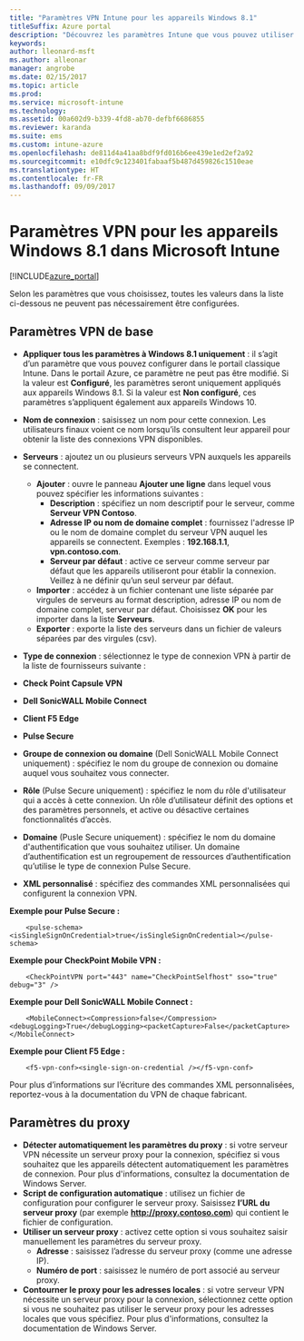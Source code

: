 ```yaml
---
title: "Paramètres VPN Intune pour les appareils Windows 8.1"
titleSuffix: Azure portal
description: "Découvrez les paramètres Intune que vous pouvez utiliser pour configurer des connexions VPN sur les appareils Windows 8.1."
keywords: 
author: lleonard-msft
ms.author: alleonar
manager: angrobe
ms.date: 02/15/2017
ms.topic: article
ms.prod: 
ms.service: microsoft-intune
ms.technology: 
ms.assetid: 00a602d9-b339-4fd8-ab70-defbf6686855
ms.reviewer: karanda
ms.suite: ems
ms.custom: intune-azure
ms.openlocfilehash: de811d4a41aa8bdf9fd016b6ee439e1ed2ef2a92
ms.sourcegitcommit: e10dfc9c123401fabaaf5b487d459826c1510eae
ms.translationtype: HT
ms.contentlocale: fr-FR
ms.lasthandoff: 09/09/2017
---
```

# <a name="vpn-settings-for-windows-81-devices-in-microsoft-intune"></a>Paramètres VPN pour les appareils Windows 8.1 dans Microsoft Intune

[!INCLUDE[azure_portal](./includes/azure_portal.md)]

Selon les paramètres que vous choisissez, toutes les valeurs dans la liste ci-dessous ne peuvent pas nécessairement être configurées.

## <a name="base-vpn-settings"></a>Paramètres VPN de base


- **Appliquer tous les paramètres à Windows 8.1 uniquement** : il s’agit d’un paramètre que vous pouvez configurer dans le portail classique Intune. Dans le portail Azure, ce paramètre ne peut pas être modifié. Si la valeur est **Configuré**, les paramètres seront uniquement appliqués aux appareils Windows 8.1. Si la valeur est **Non configuré**, ces paramètres s’appliquent également aux appareils Windows 10.
- **Nom de connexion** : saisissez un nom pour cette connexion. Les utilisateurs finaux voient ce nom lorsqu’ils consultent leur appareil pour obtenir la liste des connexions VPN disponibles.
- **Serveurs** : ajoutez un ou plusieurs serveurs VPN auxquels les appareils se connectent.
    - **Ajouter** : ouvre le panneau **Ajouter une ligne** dans lequel vous pouvez spécifier les informations suivantes :
        - **Description** : spécifiez un nom descriptif pour le serveur, comme **Serveur VPN Contoso**.
        - **Adresse IP ou nom de domaine complet** : fournissez l'adresse IP ou le nom de domaine complet du serveur VPN auquel les appareils se connectent. Exemples : **192.168.1.1**, **vpn.contoso.com**.
        - **Serveur par défaut** : active ce serveur comme serveur par défaut que les appareils utiliseront pour établir la connexion. Veillez à ne définir qu’un seul serveur par défaut.
    - **Importer** : accédez à un fichier contenant une liste séparée par virgules de serveurs au format description, adresse IP ou nom de domaine complet, serveur par défaut. Choisissez **OK** pour les importer dans la liste **Serveurs**.
    - **Exporter** : exporte la liste des serveurs dans un fichier de valeurs séparées par des virgules (csv).

- **Type de connexion** : sélectionnez le type de connexion VPN à partir de la liste de fournisseurs suivante :
- **Check Point Capsule VPN**
- **Dell SonicWALL Mobile Connect**
- **Client F5 Edge**
- **Pulse Secure**

<!--- **Fingerprint** (Check Point Capsule VPN only) - Specify a string (for example, "Contoso Fingerprint Code") that will be used to verify that the VPN server can be trusted. A fingerprint can be sent to the client so it knows to trust any server that presents the same fingerprint when connecting. If the device doesn’t already have the fingerprint, it will prompt the user to trust the VPN server that they are connecting to while showing the fingerprint. (The user manually verifies the fingerprint and chooses **trust** to connect.) --->

- **Groupe de connexion ou domaine** (Dell SonicWALL Mobile Connect uniquement) : spécifiez le nom du groupe de connexion ou domaine auquel vous souhaitez vous connecter.

- **Rôle** (Pulse Secure uniquement) : spécifiez le nom du rôle d'utilisateur qui a accès à cette connexion. Un rôle d’utilisateur définit des options et des paramètres personnels, et active ou désactive certaines fonctionnalités d’accès.

- **Domaine** (Pusle Secure uniquement) : spécifiez le nom du domaine d'authentification que vous souhaitez utiliser. Un domaine d’authentification est un regroupement de ressources d’authentification qu’utilise le type de connexion Pulse Secure.


- **XML personnalisé** : spécifiez des commandes XML personnalisées qui configurent la connexion VPN.

**Exemple pour Pulse Secure :**

```
    <pulse-schema><isSingleSignOnCredential>true</isSingleSignOnCredential></pulse-schema>

```

**Exemple pour CheckPoint Mobile VPN :**
```
    <CheckPointVPN port="443" name="CheckPointSelfhost" sso="true" debug="3" />

```

**Exemple pour Dell SonicWALL Mobile Connect :**
```
    <MobileConnect><Compression>false</Compression><debugLogging>True</debugLogging><packetCapture>False</packetCapture></MobileConnect>

```

**Exemple pour Client F5 Edge :**

```
    <f5-vpn-conf><single-sign-on-credential /></f5-vpn-conf>

```

Pour plus d’informations sur l’écriture des commandes XML personnalisées, reportez-vous à la documentation du VPN de chaque fabricant.


## <a name="proxy-settings"></a>Paramètres du proxy

- **Détecter automatiquement les paramètres du proxy** : si votre serveur VPN nécessite un serveur proxy pour la connexion, spécifiez si vous souhaitez que les appareils détectent automatiquement les paramètres de connexion. Pour plus d'informations, consultez la documentation de Windows Server.
- **Script de configuration automatique** : utilisez un fichier de configuration pour configurer le serveur proxy. Saisissez **l’URL du serveur proxy** (par exemple **http://proxy.contoso.com**) qui contient le fichier de configuration.
- **Utiliser un serveur proxy** : activez cette option si vous souhaitez saisir manuellement les paramètres du serveur proxy.
    - **Adresse** : saisissez l’adresse du serveur proxy (comme une adresse IP).
    - **Numéro de port** : saisissez le numéro de port associé au serveur proxy.
- **Contourner le proxy pour les adresses locales** : si votre serveur VPN nécessite un serveur proxy pour la connexion, sélectionnez cette option si vous ne souhaitez pas utiliser le serveur proxy pour les adresses locales que vous spécifiez. Pour plus d'informations, consultez la documentation de Windows Server.
